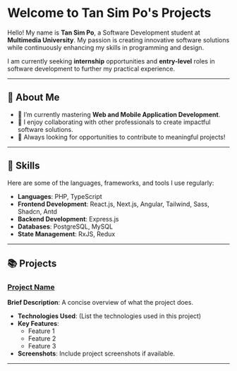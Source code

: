 # Welcome to Tan Sim Po's Projects

Hello! My name is **Tan Sim Po**, a Software Development student at **Multimedia University**. My passion is creating innovative software solutions while continuously enhancing my skills in programming and design.

I am currently seeking **internship** opportunities and **entry-level** roles in software development to further my practical experience.

---

## 🚀 About Me

- 🌱 I’m currently mastering **Web and Mobile Application Development**.
- 🤝 I enjoy collaborating with other professionals to create impactful software solutions.
- 🔭 Always looking for opportunities to contribute to meaningful projects!

---

## 💼 Skills

Here are some of the languages, frameworks, and tools I use regularly:

- **Languages**: PHP, TypeScript
- **Frontend Development**: React.js, Next.js, Angular, Tailwind, Sass, Shadcn, Antd
- **Backend Development**: Express.js
- **Databases**: PostgreSQL, MySQL
- **State Management**: RxJS, Redux

---

## 📚 Projects

### [Project Name](project-link)
**Brief Description**: A concise overview of what the project does.

- **Technologies Used**: (List the technologies used in this project)
- **Key Features**:
  - Feature 1
  - Feature 2
  - Feature 3
- **Screenshots**: Include project screenshots if available.
  
---
